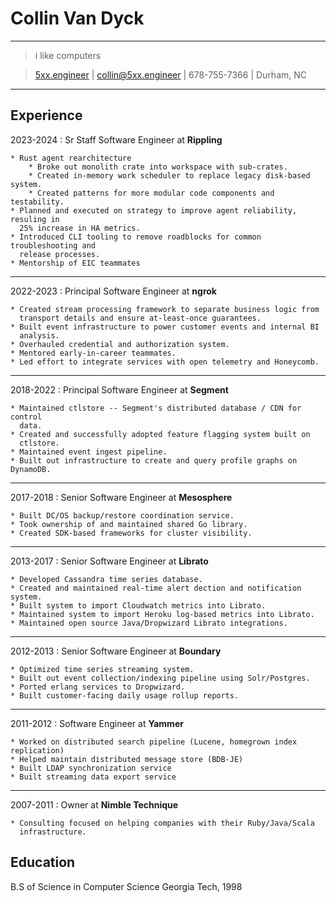 Collin Van Dyck
===============

----

> i like computers

> [5xx.engineer](https://5xx.engineer) | <collin@5xx.engineer> | 678-755-7366 | Durham, NC

----

Experience
----------

2023-2024
:   Sr Staff Software Engineer at **Rippling**

	* Rust agent rearchitecture
        * Broke out monolith crate into workspace with sub-crates.
        * Created in-memory work scheduler to replace legacy disk-based system.
        * Created patterns for more modular code components and testability.
	* Planned and executed on strategy to improve agent reliability, resuling in
	  25% increase in HA metrics.
	* Introduced CLI tooling to remove roadblocks for common troubleshooting and
	  release processes.
	* Mentorship of EIC teammates

----

2022-2023
:   Principal Software Engineer at **ngrok**

    * Created stream processing framework to separate business logic from
      transport details and ensure at-least-once guarantees.
    * Built event infrastructure to power customer events and internal BI
      analysis.
    * Overhauled credential and authorization system.
    * Mentored early-in-career teammates.
    * Led effort to integrate services with open telemetry and Honeycomb.

----

2018-2022
:   Principal Software Engineer at **Segment**

    * Maintained ctlstore -- Segment's distributed database / CDN for control
      data.
    * Created and successfully adopted feature flagging system built on
      ctlstore.
    * Maintained event ingest pipeline.
    * Built out infrastructure to create and query profile graphs on DynamoDB.

----

2017-2018
:   Senior Software Engineer at **Mesosphere**

    * Built DC/OS backup/restore coordination service.
    * Took ownership of and maintained shared Go library.
    * Created SDK-based frameworks for cluster visibility.

----

2013-2017
:   Senior Software Engineer at **Librato**

    * Developed Cassandra time series database.
    * Created and maintained real-time alert dection and notification system.
    * Built system to import Cloudwatch metrics into Librato.
    * Maintained system to import Heroku log-based metrics into Librato.
    * Maintained open source Java/Dropwizard Librato integrations.

----

2012-2013
:   Senior Software Engineer at **Boundary**

    * Optimized time series streaming system.
    * Built out event collection/indexing pipeline using Solr/Postgres.
    * Ported erlang services to Dropwizard.
    * Built customer-facing daily usage rollup reports.

----

2011-2012
:   Software Engineer at **Yammer**

    * Worked on distributed search pipeline (Lucene, homegrown index replication)
    * Helped maintain distributed message store (BDB-JE)
    * Built LDAP synchronization service
    * Built streaming data export service

----

2007-2011
:   Owner at **Nimble Technique**

    * Consulting focused on helping companies with their Ruby/Java/Scala
      infrastructure.


Education
----------

B.S of Science in Computer Science
Georgia Tech, 1998

